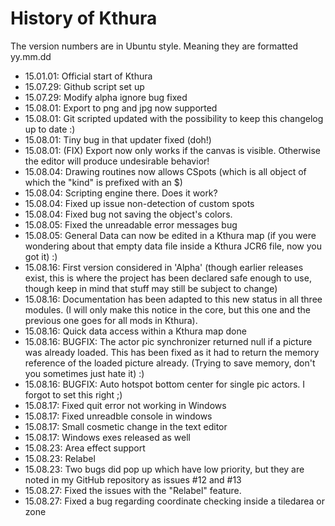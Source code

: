 # History of Kthura

The version numbers are in Ubuntu style. Meaning they are formatted yy.mm.dd

- 15.01.01: Official start of Kthura 
- 15.07.29: Github script set up
- 15.07.29: Modify alpha ignore bug fixed
- 15.08.01: Export to png and jpg now supported
- 15.08.01: Git scripted updated with the possibility to keep this changelog up to date :)
- 15.08.01: Tiny bug in that updater fixed (doh!)
- 15.08.01: (FIX) Export now only works if the canvas is visible. Otherwise the editor will produce undesirable behavior!
- 15.08.04: Drawing routines now allows CSpots (which is all object of which the "kind" is prefixed with an $)
- 15.08.04: Scripting engine there. Does it work?
- 15.08.04: Fixed up issue non-detection of custom spots
- 15.08.04: Fixed bug not saving the object's colors.
- 15.08.05: Fixed the unreadable error messages bug
- 15.08.05: General Data can now be edited in a Kthura map (if you were wondering about that empty data file inside a Kthura JCR6 file, now you got it) :)
- 15.08.16: First version considered in 'Alpha' (though earlier releases exist, this is where the project has been declared safe enough to use, though keep in mind that stuff may still be subject to change)
- 15.08.16: Documentation has been adapted to this new status in all three modules. (I will only make this notice in the core, but this one and the previous one goes for all mods in Kthura).
- 15.08.16: Quick data access within a Kthura map done
- 15.08.16: BUGFIX: The actor pic synchronizer returned null if a picture was already loaded. This has been fixed as it had to return the memory reference of the loaded picture already. (Trying to save memory, don't you sometimes just hate it) :)
- 15.08.16: BUGFIX: Auto hotspot bottom center for single pic actors. I forgot to set this right ;)
- 15.08.17: Fixed quit error not working in Windows 
- 15.08.17: Fixed unreadble console in windows
- 15.08.17: Small cosmetic change in the text editor
- 15.08.17: Windows exes released as well
- 15.08.23: Area effect support
- 15.08.23: Relabel
- 15.08.23: Two bugs did pop up which have low priority, but they are noted in my GitHub repository as issues #12 and #13
- 15.08.27: Fixed the issues with the "Relabel" feature.
- 15.08.27: Fixed a bug regarding coordinate checking inside a tiledarea or zone

